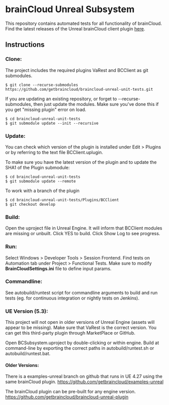 # brainCloud Unreal Subsystem

This repository contains automated tests for all functionality of brainCloud. Find the latest releases of the Unreal brainCloud client plugin [here](https://github.com/getbraincloud/braincloud-unreal-plugin).

## Instructions

### Clone:

The project includes the required plugins VaRest and BCClient as git submodules.

```
$ git clone --recurse-submodules https://github.com/getbraincloud/braincloud-unreal-unit-tests.git
```

If you are updating an existing repository, or forget to --recurse-submodules, then just update the modules. 
Make sure you've done this if you get "missing plugin" error on load.

```
$ cd braincloud-unreal-unit-tests
$ git submodule update --init --recursive
```

### Update:

You can check which version of the plugin is installed under Edit > Plugins or by referring to the text file BCClient.uplugin.

To make sure you have the latest version of the plugin and to update the SHA1 of the Plugin submodule:

```
$ cd braincloud-unreal-unit-tests
$ git submodule update --remote
```

To work with a branch of the plugin

```
$ cd braincloud-unreal-unit-tests/Plugins/BCClient
$ git checkout develop
```

### Build:

Open the uproject file in Unreal Engine. It will inform that BCClient modules are missing or unbuilt. Click YES to build. Click Show Log to see progress.

### Run:

Select Windows > Developer Tools > Session Frontend. Find tests on Automation tab under Project > Functional Tests. Make sure to modify **BrainCloudSettings.ini** file to define input params.

### Commandline:
See autobuild/runtest script for commandline arguments to build and run tests (eg. for continuous integration or nightly tests on Jenkins).

### UE Version (5.3):

This project will not open in older versions of Unreal Engine (assets will appear to be missing). Make sure that VaRest is the correct version. You can get this third-party plugin through MarketPlace or GitHub.

Open BCSubsystem.uproject by double-clicking or within engine. Build at command-line by exporting the correct paths in autobuild/runtest.sh or autobuild/runtest.bat.

#### Older Versions:
There is a examples-unreal branch on github that runs in UE 4.27 using the same brainCloud plugin. https://github.com/getbraincloud/examples-unreal

The brainCloud plugin can be pre-built for any engine version.  https://github.com/getbraincloud/braincloud-unreal-plugin
